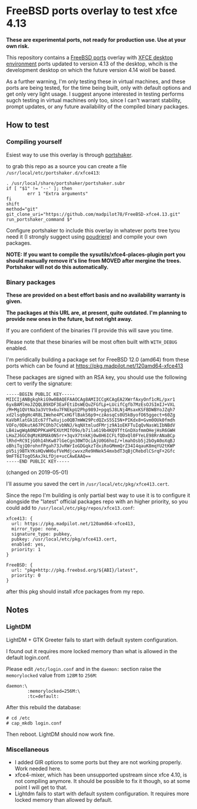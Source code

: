 # FreeBSD ports overlay to test xfce 4.13

**These are experimental ports, not ready for production use. Use at your own risk.**

This repository contains a [FreeBSD ports](https://www.freebsd.org/doc/en_US.ISO8859-1/books/handbook/ports-using.html) overlay with [XFCE desktop environment](https://xfce.org/) ports updated to version 4.13 of the desktop, whcih is the development desktop on which the future version 4.14 wioll be based.

As a further warning, I'm only testing these in virtual machines, and these ports are being tested, for the time being built, only with default options and get only very light usage. I suggest anyone interested in testing performs sugch testing in virtual machines only too, since I can't warrant stability, prompt updates, or any future availability of the compiled binary packages.

## How to test

### Compiling yourself

Esiest way to use this overlay is through [portshaker](https://www.freshports.org/ports-mgmt/portshaker/).

to grab this repo as a source you can create a file `/usr/local/etc/portshaker.d/xfce413`:

```
. /usr/local/share/portshaker/portshaker.subr
if [ "$1" != '--' ]; then
        err 1 "Extra arguments"
fi
shift
method="git"
git_clone_uri="https://github.com/madpilot78/FreeBSD-xfce4.13.git"
run_portshaker_command $*
```

Configure portshaker to include this overlay in whatever ports tree tyou need it (I strongly suggect using [poudriere](https://github.com/freebsd/poudriere/wiki)) and compile your own packages.

**NOTE: If you want to compile the sysutils/xfce4-places-plugin port you should manually remove it's line from MOVED after mergine the trees. Portshaker will not do this automatically.**

### Binary packages

**These are provided on a best effort basis and no availability warranty is given.**

**The packages at this URL are, at present, quite outdated. I'm planning to provide new ones in the future, but not right away.**

If you are confident of the binaries I'll provide this will save you time.

Please note that these binaries will be most often built with `WITH_DEBUG` enabled.

I'm peridically building a package set for FreeBSD 12.0 (amd64) from these ports which can be found at https://pkg.madpilot.net/120amd64-xfce413

These packages are signed with an RSA key, you should use the following cert to verify the signature:

```
-----BEGIN PUBLIC KEY-----
MIICIjANBgkqhkiG9w0BAQEFAAOCAg8AMIICCgKCAgEA2XWrfAxyOnf1cRL/pxr1
6yxBAMlHoJZQQLB9XDF3EaFEtiDsWEQuZFGfLp+LUcifCgfb7MzEsOJSImIJ+VXL
/M+Mg1QVtNa3a3Vt9x6u7FNEkpU2Php989J+pgqSJ8LNj4MsaxKSFBDWBYoJZqh7
xd2lsq0gHc4R8LIWehe4PCxHGflBakS6p9+czAosqCs0U5kByofO65ggect+60Zg
KaVbRlatGk1Ec67fTwXujio0QB7mWW29PcdQZxS5SI5N+PIKdx8+Gvm0OUk0fmdh
VOFo/0DkutA67PCOhb7CvbNNJ/kqNXtmludFMrjz9A1oEKFTuIqQvNasWiIbNBdV
LB4iwgWqA0NDPPKaHPEXUtMIfO9o/b7ila619b4KQ9TftGnDXofmmOHejHsR6GWH
LHaZJ6GC0qMzK8MAk0N5rr+3qvX7tnkKj0w8H6ICFLfQDxQl0FYeLE98RrANaBCp
lRhd+RC9IjG0h14hKw87lGeCgn30WTOciAjU0G6hoI/+lmahOsb5j2bOyA0oXqBJ
oBhiTqjQ0rohnfPgah73JvRWrIoGDGqkzTdxiRoGMmmQrZ34I4qauK8mqYU2tKWP
pV5ij9BTkYKsHQvWH6ufVeMdjcwvxzRe9HNek54mxbdT3qBjCRebdlCSrqF+2Gfc
9mFT6ITogO5AxJkLfDje+ucCAwEAAQ==
-----END PUBLIC KEY-----
```

(changed on 2019-05-01)

I'll assume you saved the cert in `/usr/local/etc/pkg/xfce413.cert`.

Since the repo I'm building is only partial best way to use it is to configure it alongside the "latest" official packages repo with an higher priority, so you could add to `/usr/local/etc/pkg/repos/xfce13.conf`:

```
xfce413: {
  url: https://pkg.madpilot.net/120amd64-xfce413,
  mirror_type: none,
  signature_type: pubkey,
  pubkey: /usr/local/etc/pkg/xfce413.cert,
  enabled: yes,
  priority: 1
}

FreeBSD: {
  url: "pkg+http://pkg.freebsd.org/${ABI}/latest",
  priority: 0
}
```

after this pkg should install xfce packages from my repo.

## Notes

### LightDM

LightDM + GTK Greeter fails to start with default system configuration.

I found out it requires more locked memory than what is allowed in the default login.conf.

Please edit `/etc/login.conf` and in the `daemon:` section raise the `memorylocked` value from `128M` to `256M`:

```
daemon:\
        :memorylocked=256M:\
        :tc=default:
```

After this rebuild the database:

```
# cd /etc
# cap_mkdb login.conf
```

Then reboot. LightDM should now work fine.

### Miscellaneous

- I added GIR options to some ports but they are not working properly. Work needed here.
- xfce4-mixer, which has been unsupported upstream since xfce 4.10, is not compiling anymore. It should be possible to fix it though, so at some point I will get to that.
- Lightdm fails to start with default system configuration. It requires more locked memory than allowed by default.
